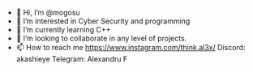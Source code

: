 - 👋 Hi, I’m @mogosu
- 👀 I’m interested in Cyber Security and programming 
- 🌱 I’m currently learning C++
- 💞️ I’m looking to collaborate in any level of projects.
- 📫 How to reach me
https://www.instagram.com/think.al3x/
Discord: akashieye
Telegram: Alexandru F
  

<!---
mogosu/mogosu is a ✨ special ✨ repository because its `README.md` (this file) appears on your GitHub profile.
You can click the Preview link to take a look at your changes.
--->
